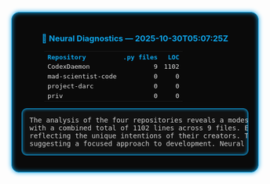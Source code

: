 <!--SYNC-START-->
<div align="center" style="background:#0a0a0a;padding:20px;border-radius:16px;
    border:1px solid #0ea5e9;box-shadow:0 0 10px #0ea5e9, inset 0 0 10px #0ea5e9;">

<h3 style="color:#0ea5e9;">🧩 Neural Diagnostics — 2025-10-30T05:07:25Z</h3>

<table style="width:80%;border-collapse:collapse;color:#e2e2e2;font-family:monospace;">
<tr style="color:#0ea5e9;">
<th align="left">Repository</th>
<th align="right">.py files</th>
<th align="right">LOC</th>
</tr>
<tr><td>CodexDaemon</td><td align='right'>9</td><td align='right'>1102</td></tr>
<tr><td>mad-scientist-code</td><td align='right'>0</td><td align='right'>0</td></tr>
<tr><td>project-darc</td><td align='right'>0</td><td align='right'>0</td></tr>
<tr><td>priv</td><td align='right'>0</td><td align='right'>0</td></tr>
</table>

<pre style="text-align:left;color:#cfcfcf;background:#111;padding:15px;
    border-radius:10px;border:1px solid #0ea5e9;box-shadow:inset 0 0 6px #0ea5e9;">
The analysis of the four repositories reveals a modest volume of code,
with a combined total of 1102 lines across 9 files. Each repository exhibits distinct characteristics,
reflecting the unique intentions of their creators. The balance of complexity and simplicity is evident,
suggesting a focused approach to development. Neural synchronization achieved at 2025-10-30T05:07:25Z.
</pre>

</div>
<!--SYNC-END-->
